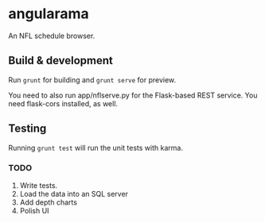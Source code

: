 # angularama

An NFL schedule browser.

## Build & development

Run `grunt` for building and `grunt serve` for preview.

You need to also run app/nflserve.py for the Flask-based REST service. You need flask-cors installed, as well.

## Testing

Running `grunt test` will run the unit tests with karma.

### TODO

1. Write tests.
2. Load the data into an SQL server
3. Add depth charts
4. Polish UI
